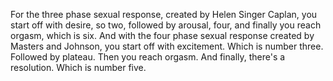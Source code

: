 For the three phase sexual response, created by Helen Singer Caplan, you start
off with desire, so two, followed by arousal, four, and finally you reach
orgasm, which is six. And with the four phase sexual response created by
Masters and Johnson, you start off with excitement. Which is number three.
Followed by plateau. Then you reach orgasm. And finally, there's a resolution.
Which is number five.
